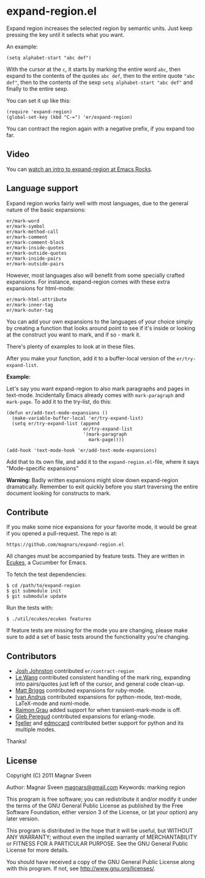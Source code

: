 # expand-region.el

Expand region increases the selected region by semantic units. Just keep
pressing the key until it selects what you want.

An example:

    (setq alphabet-start "abc def")

With the cursor at the `c`, it starts by marking the entire word `abc`, then
expand to the contents of the quotes `abc def`, then to the entire quote
`"abc def"`, then to the contents of the sexp `setq alphabet-start "abc def"`
and finally to the entire sexp.

You can set it up like this:

    (require 'expand-region)
    (global-set-key (kbd "C-=") 'er/expand-region)

You can contract the region again with a negative prefix, if you expand too far.

## Video

You can [watch an intro to expand-region at Emacs Rocks](http://emacsrocks.com/e09.html).

## Language support

Expand region works fairly well with most languages, due to the general
nature of the basic expansions:

    er/mark-word
    er/mark-symbol
    er/mark-method-call
    er/mark-comment
    er/mark-comment-block
    er/mark-inside-quotes
    er/mark-outside-quotes
    er/mark-inside-pairs
    er/mark-outside-pairs

However, most languages also will benefit from some specially crafted
expansions. For instance, expand-region comes with these extra expansions for
html-mode:

    er/mark-html-attribute
    er/mark-inner-tag
    er/mark-outer-tag

You can add your own expansions to the languages of your choice simply by
creating a function that looks around point to see if it's inside or looking
at the construct you want to mark, and if so - mark it.

There's plenty of examples to look at in these files.

After you make your function, add it to a buffer-local version of
the `er/try-expand-list`.

**Example:**

Let's say you want expand-region to also mark paragraphs and pages in
text-mode. Incidentally Emacs already comes with `mark-paragraph` and
`mark-page`. To add it to the try-list, do this:

    (defun er/add-text-mode-expansions ()
      (make-variable-buffer-local 'er/try-expand-list)
      (setq er/try-expand-list (append
                                er/try-expand-list
                                '(mark-paragraph
                                  mark-page))))

    (add-hook 'text-mode-hook 'er/add-text-mode-expansions)

Add that to its own file, and add it to the `expand-region.el`-file,
where it says "Mode-specific expansions"

**Warning:** Badly written expansions might slow down expand-region
dramatically. Remember to exit quickly before you start traversing
the entire document looking for constructs to mark.

## Contribute

If you make some nice expansions for your favorite mode, it would be
great if you opened a pull-request. The repo is at:

    https://github.com/magnars/expand-region.el

All changes must be accompanied by feature tests.
They are written in [Ecukes](http://ecukes.info), a Cucumber for Emacs.

To fetch the test dependencies:

    $ cd /path/to/expand-region
    $ git submodule init
    $ git submodule update

Run the tests with:

    $ ./util/ecukes/ecukes features

If feature tests are missing for the mode you are changing, please make
sure to add a set of basic tests around the functionality you're changing.

## Contributors

* [Josh Johnston](https://github.com/joshwnj) contributed `er/contract-region`
* [Le Wang](https://github.com/lewang) contributed consistent handling of the mark ring, expanding into pairs/quotes just left of the cursor, and general code clean-up.
* [Matt Briggs](https://github.com/mbriggs) contributed expansions for ruby-mode.
* [Ivan Andrus](https://github.com/gvol) contributed expansions for python-mode, text-mode, LaTeX-mode and nxml-mode.
* [Raimon Grau](https://github.com/kidd) added support for when transient-mark-mode is off.
* [Gleb Peregud](https://github.com/gleber) contributed expansions for erlang-mode.
* [fgeller](https://github.com/fgeller) and [edmccard](https://github.com/edmccard) contributed better support for python and its multiple modes.

Thanks!

## License

Copyright (C) 2011 Magnar Sveen

Author: Magnar Sveen <magnars@gmail.com>
Keywords: marking region

This program is free software; you can redistribute it and/or modify
it under the terms of the GNU General Public License as published by
the Free Software Foundation, either version 3 of the License, or
(at your option) any later version.

This program is distributed in the hope that it will be useful,
but WITHOUT ANY WARRANTY; without even the implied warranty of
MERCHANTABILITY or FITNESS FOR A PARTICULAR PURPOSE.  See the
GNU General Public License for more details.

You should have received a copy of the GNU General Public License
along with this program.  If not, see <http://www.gnu.org/licenses/>.
